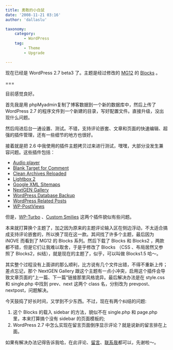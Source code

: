 ```yaml
---
title: 勇敢的小白鼠
date: '2008-11-21 03:16'
author: 'dallaslu'

taxonomy:
    category:
        - WordPress
    tag:
        - Theme
        - Upgrade

---
```

现在已经是 WordPress 2.7 beta3 了。主题是经过修改的 <a href="http://www.neoease.com/" target="_blank" title="访问其博客">MG12</a> 的 <a href="http://www.neoease.com/blocks/" target="_blank" title="这个主题的详细信息">Blocks</a> 。

===

目前感觉良好。

首先我是用 phpMyadmin复制了博客数据到一个新的数据库中，然后上传了 WordPress 2.7 的程序文件到一个新建的目录，写好配置文件。直接升级，没出现什么问题。

然后闯进后台一通设置、测试。不错，支持评论嵌套、文章和页面的快速编辑、超强的插件管理，还有一些细节的地方也很好。

接着就是把 2.6 中我使用的插件主题拷贝过来进行测试，嘿嘿，大部分没发生兼容问题。这些插件包括：

* <a href="http://wpaudioplayer.com/" target="_blank" title="访问插件主页">Audio player</a>
* <a href="http://fairyfish.net/2008/06/04/blank-target-for-comment/" target="_blank" title="访问插件主页">Blank Target for Comment</a>
* <a href="http://www.viper007bond.com/wordpress-plugins/clean-archives-reloaded/" target="_blank" title="访问插件主页">Clean Archives Reloaded</a>
* <a href="http://www.stimuli.ca/lightbox/" target="_blank" title="访问插件主页">Lightbox 2</a>
* <a href="http://www.arnebrachhold.de/redir/sitemap-home/" target="_blank" title="访问插件主页">Google XML Sitemaps</a>
* <a href="http://alexrabe.boelinger.com/?page_id=80" target="_blank" title="访问插件主页">NextGEN Gallery</a>
* <a href="http://www.ilfilosofo.com/blog/wp-db-backup" target="_blank" title="访问插件主页">WordPress Database Backup</a>
* <a href="http://fairyfish.net/2007/09/12/wordpress-23-related-posts-plugin/" target="_blank" title="访问插件主页">WordPress Related Posts</a>
* <a href="http://lesterchan.net/portfolio/programming/php/" target="_blank" title="访问插件主页">WP-PostViews</a>

但是，<a href="http://blog.istef.info/wp-turbo" target="_blank" title="访问插件主页">WP-Turbo</a> 、<a href="http://goto8848.net/projects/custom-smilies/" target="_blank" title="访问插件主页">Custom Smilies</a> 这两个插件貌似有些问题。

本来就打算换个主题了，加之因为原来的主题评论输入区在侧边浮动，不太适合搞成支持评论嵌套的，所以换了现在这一款。其间找了许多个主题，最后因为 iNOVE 而看到了 MG12 的 Blocks 系列。然后下载了 Blocks 和 Blocks2 ，两款都不错，但是它们让我难以取舍，于是乎修改了 Blocks （CSS 、布局居然又参照了 Blocks2，纠结），就是现在的主题了，似乎，可以叫做 Blocks1.5 哈～。

其实整个过程没有上面讲的那么顺利，比方说有几个文件出错，不得不重新上传；差点忘记，那个 NextGEN Gallery 跟这个主题有一点小冲突，启用这个插件会导致文章页面的“上一篇、下一篇”链接那里风格诡异。最后解决办法是在 style.css 和 single.php 中找到 prev、next 这两个 class 名，分别改为 prevpost、nextpost，问题解决。

今天鼓捣了好长时间，又学到不少东西。不过，现在有两个纠结的问题:

1. 这个 Blocks 的载入 sidebar 的方法，貌似不在 single.php 和 page.php 里，本来打算搞个没有 sidebar 的页面模板的;
2. WordPress 2.7 中怎么实现在留言页面倒序显示评论？就是说新的留言排在上面。

如果有解决办法记得告诉我哈，在此评论、[留言](https://dallas.lu/guestbook/)、[联系我](http:s//dallas.lu/about)都可以，先谢啦～。
